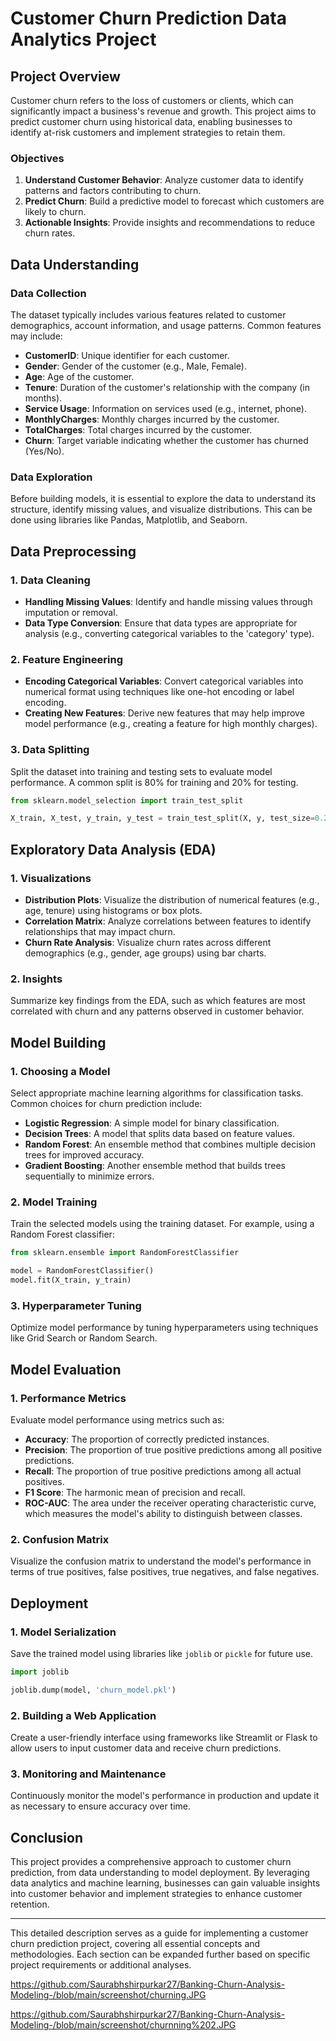 # Customer Churn Prediction Data Analytics Project

## Project Overview

Customer churn refers to the loss of customers or clients, which can significantly impact a business's revenue and growth. This project aims to predict customer churn using historical data, enabling businesses to identify at-risk customers and implement strategies to retain them.

### Objectives

1. **Understand Customer Behavior**: Analyze customer data to identify patterns and factors contributing to churn.
2. **Predict Churn**: Build a predictive model to forecast which customers are likely to churn.
3. **Actionable Insights**: Provide insights and recommendations to reduce churn rates.

## Data Understanding

### Data Collection

The dataset typically includes various features related to customer demographics, account information, and usage patterns. Common features may include:

- **CustomerID**: Unique identifier for each customer.
- **Gender**: Gender of the customer (e.g., Male, Female).
- **Age**: Age of the customer.
- **Tenure**: Duration of the customer's relationship with the company (in months).
- **Service Usage**: Information on services used (e.g., internet, phone).
- **MonthlyCharges**: Monthly charges incurred by the customer.
- **TotalCharges**: Total charges incurred by the customer.
- **Churn**: Target variable indicating whether the customer has churned (Yes/No).

### Data Exploration

Before building models, it is essential to explore the data to understand its structure, identify missing values, and visualize distributions. This can be done using libraries like Pandas, Matplotlib, and Seaborn.

## Data Preprocessing

### 1. Data Cleaning

- **Handling Missing Values**: Identify and handle missing values through imputation or removal.
- **Data Type Conversion**: Ensure that data types are appropriate for analysis (e.g., converting categorical variables to the 'category' type).

### 2. Feature Engineering

- **Encoding Categorical Variables**: Convert categorical variables into numerical format using techniques like one-hot encoding or label encoding.
- **Creating New Features**: Derive new features that may help improve model performance (e.g., creating a feature for high monthly charges).

### 3. Data Splitting

Split the dataset into training and testing sets to evaluate model performance. A common split is 80% for training and 20% for testing.

```python
from sklearn.model_selection import train_test_split

X_train, X_test, y_train, y_test = train_test_split(X, y, test_size=0.2, random_state=42)
```

## Exploratory Data Analysis (EDA)

### 1. Visualizations

- **Distribution Plots**: Visualize the distribution of numerical features (e.g., age, tenure) using histograms or box plots.
- **Correlation Matrix**: Analyze correlations between features to identify relationships that may impact churn.
- **Churn Rate Analysis**: Visualize churn rates across different demographics (e.g., gender, age groups) using bar charts.

### 2. Insights

Summarize key findings from the EDA, such as which features are most correlated with churn and any patterns observed in customer behavior.

## Model Building

### 1. Choosing a Model

Select appropriate machine learning algorithms for classification tasks. Common choices for churn prediction include:

- **Logistic Regression**: A simple model for binary classification.
- **Decision Trees**: A model that splits data based on feature values.
- **Random Forest**: An ensemble method that combines multiple decision trees for improved accuracy.
- **Gradient Boosting**: Another ensemble method that builds trees sequentially to minimize errors.

### 2. Model Training

Train the selected models using the training dataset. For example, using a Random Forest classifier:

```python
from sklearn.ensemble import RandomForestClassifier

model = RandomForestClassifier()
model.fit(X_train, y_train)
```

### 3. Hyperparameter Tuning

Optimize model performance by tuning hyperparameters using techniques like Grid Search or Random Search.

## Model Evaluation

### 1. Performance Metrics

Evaluate model performance using metrics such as:

- **Accuracy**: The proportion of correctly predicted instances.
- **Precision**: The proportion of true positive predictions among all positive predictions.
- **Recall**: The proportion of true positive predictions among all actual positives.
- **F1 Score**: The harmonic mean of precision and recall.
- **ROC-AUC**: The area under the receiver operating characteristic curve, which measures the model's ability to distinguish between classes.

### 2. Confusion Matrix

Visualize the confusion matrix to understand the model's performance in terms of true positives, false positives, true negatives, and false negatives.

## Deployment

### 1. Model Serialization

Save the trained model using libraries like `joblib` or `pickle` for future use.

```python
import joblib

joblib.dump(model, 'churn_model.pkl')
```

### 2. Building a Web Application

Create a user-friendly interface using frameworks like Streamlit or Flask to allow users to input customer data and receive churn predictions.

### 3. Monitoring and Maintenance

Continuously monitor the model's performance in production and update it as necessary to ensure accuracy over time.

## Conclusion

This project provides a comprehensive approach to customer churn prediction, from data understanding to model deployment. By leveraging data analytics and machine learning, businesses can gain valuable insights into customer behavior and implement strategies to enhance customer retention.

---

This detailed description serves as a guide for implementing a customer churn prediction project, covering all essential concepts and methodologies. Each section can be expanded further based on specific project requirements or additional analyses.


https://github.com/Saurabhshirpurkar27/Banking-Churn-Analysis-Modeling-/blob/main/screenshot/churning.JPG

https://github.com/Saurabhshirpurkar27/Banking-Churn-Analysis-Modeling-/blob/main/screenshot/churnning%202.JPG

